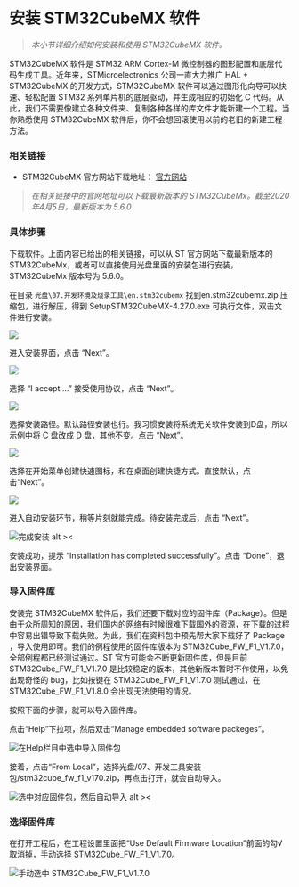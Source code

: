 # 安装 STM32CubeMX 软件

> *本小节详细介绍如何安装和使用 STM32CubeMX 软件。*

STM32CubeMX 软件是 STM32 ARM Cortex-M 微控制器的图形配置和底层代码生成工具。近年来，STMicroelectronics 公司一直大力推广 HAL + STM32CubeMX 的开发方式，STM32CubeMX 软件可以通过图形化向导可以快速、轻松配置 STM32 系列单片机的底层驱动，并生成相应的初始化 C 代码。从此，我们不需要像建立各种文件夹、复制各种各样的库文件才能新建一个工程。当你熟悉使用 STM32CubeMX 软件后，你不会想回滚使用以前的老旧的新建工程方法。

### 相关链接

* STM32CubeMX 官方网站下载地址： [官方网站](https://www.st.com/zh/development-tools/stm32cubemx.html)

> *在相关链接中的官网地址可以下载最新版本的 STM32CubeMx。截至2020年4月5日，最新版本为 5.6.0*

### 具体步骤

下载软件。上面内容已给出的相关链接，可以从 ST 官方网站下载最新版本的 STM32CubeMx，或者可以直接使用光盘里面的安装包进行安装，STM32CubeMx 版本号为 5.6.0。

在目录 `光盘\07.开发环境及烧录工具\en.stm32cubemx` 找到en.stm32cubemx.zip 压缩包，进行解压，得到 SetupSTM32CubeMX-4.27.0.exe 可执行文件，双击文件进行安装。

![](/img/STM32Cube安装1.png)

进入安装界面，点击 “Next”。

![](/img/STM32Cube安装2.png)

选择 “I accept ...” 接受使用协议，点击 “Next”。

![](/img/STM32Cube安装3.png)

选择安装路径。默认路径安装也行。我习惯安装将系统无关软件安装到D盘，所以示例中将 C 盘改成 D 盘，其他不变。点击 “Next”。

![](/img/STM32Cube安装4.png)

选择在开始菜单创建快速图标，和在桌面创建快捷方式。直接默认，点击“Next”。

![](/img/STM32Cube安装5.png)

进入自动安装环节，稍等片刻就能完成。待安装完成后，点击 “Next”。

![完成安装 alt >< ](/img/STM32Cube安装6.png)

安装成功，提示 “Installation has completed successfully”。点击 “Done”，退出安装界面。

### 导入固件库

安装完 STM32CubeMX 软件后，我们还要下载对应的固件库（Package）。但是由于众所周知的原因，我们国内的网络有时候很难下载国外的资源，在下载的过程中容易出错导致下载失败。为此，我们在资料包中预先帮大家下载好了 Package ，导入使用即可。我们的例程使用的固件库版本为 STM32Cube_FW_F1_V1.7.0，全部例程都已经测试通过。ST 官方可能会不断更新固件库，但是目前 STM32Cube_FW_F1_V1.7.0 是比较稳定的版本，其他新版本暂时不作使用，以免出现奇怪的 bug，比如按键在 STM32Cube_FW_F1_V1.7.0 测试通过，在 STM32Cube_FW_F1_V1.8.0 会出现无法使用的情况。

按照下面的步骤，就可以导入固件库。

点击“Help”下拉项，然后双击“Manage embedded software packeges”。

![在Help栏目中选中导入固件包](/img/2019-08-17_154619.png)

接着，点击“From Local”，选择光盘/07、开发工具安装包/stm32cube_fw_f1_v170.zip，再点击打开，就会自动导入。

![选中对应固件包，然后自动导入 alt ><](/img/2019-08-17_154732.png)



### 选择固件库

在打开工程后，在工程设置里面把“Use Default Firmware Location”前面的勾√取消掉，手动选择 STM32Cube_FW_F1_V1.7.0。

![手动选中 STM32Cube_FW_F1_V1.7.0](/img/2020-03-06_212352.png)




